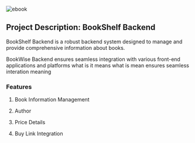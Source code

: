 ![ebook](https://github.com/user-attachments/assets/e67da476-ce62-4695-9bc4-c4ae5901b927)


## Project Description: BookShelf Backend

BookShelf Backend is a robust backend system designed to manage and provide comprehensive information about books.

BookWise Backend ensures seamless integration with various front-end applications and platforms what is it means what is mean ensures seamless interation meaning


### Features

1. Book Information Management

2. Author 

3. Price Details

4. Buy Link Integration





